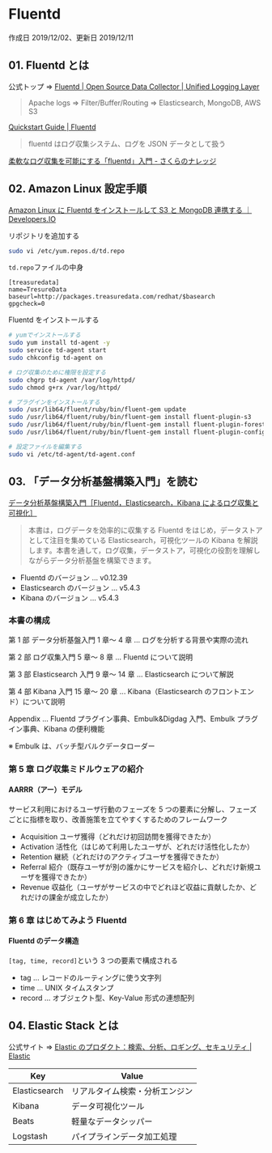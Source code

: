 # Fluentd

作成日 2019/12/02、更新日 2019/12/11

## 01. Fluentd とは

公式トップ => [Fluentd \| Open Source Data Collector \| Unified Logging Layer](http://www.fluentd.org/)

> Apache logs => Filter/Buffer/Routing => Elasticsearch, MongoDB, AWS S3

[Quickstart Guide \| Fluentd](http://docs.fluentd.org/v0.12/articles/quickstart)

> fluentd はログ収集システム、ログを JSON データとして扱う

[柔軟なログ収集を可能にする「fluentd」入門 \- さくらのナレッジ](http://knowledge.sakura.ad.jp/tech/1336/)

## 02. Amazon Linux 設定手順

[Amazon Linux に Fluentd をインストールして S3 と MongoDB 連携する ｜ Developers\.IO](http://dev.classmethod.jp/cloud/amazon-linux-fluentd-setup-plugin/)

リポジトリを追加する

```bash
sudo vi /etc/yum.repos.d/td.repo
```

`td.repo`ファイルの中身

```text
[treasuredata]
name=TresureData
baseurl=http://packages.treasuredata.com/redhat/$basearch
gpgcheck=0
```

Fluentd をインストールする

```bash
# yumでインストールする
sudo yum install td-agent -y
sudo service td-agent start
sudo chkconfig td-agent on

# ログ収集のために権限を設定する
sudo chgrp td-agent /var/log/httpd/
sudo chmod g+rx /var/log/httpd/

# プラグインをインストールする
sudo /usr/lib64/fluent/ruby/bin/fluent-gem update
sudo /usr/lib64/fluent/ruby/bin/fluent-gem install fluent-plugin-s3
sudo /usr/lib64/fluent/ruby/bin/fluent-gem install fluent-plugin-forest
sudo /usr/lib64/fluent/ruby/bin/fluent-gem install fluent-plugin-config-expander

# 設定ファイルを編集する
sudo vi /etc/td-agent/td-agent.conf
```

## 03. 「データ分析基盤構築入門」を読む

[データ分析基盤構築入門［Fluentd，Elasticsearch，Kibana によるログ収集と可視化］](https://gihyo.jp/dp/ebook/2017/978-4-7741-9270-3)

> 本書は，ログデータを効率的に収集する Fluentd をはじめ，データストアとして注目を集めている Elasticsearch，可視化ツールの Kibana を解説します。本書を通して，ログ収集，データストア，可視化の役割を理解しながらデータ分析基盤を構築できます。

- Fluentd のバージョン ... v0.12.39
- Elasticsearch のバージョン ... v5.4.3
- Kibana のバージョン ... v5.4.3

### 本書の構成

第 1 部 データ分析基盤入門 1 章～ 4 章 ... ログを分析する背景や実際の流れ

第 2 部 ログ収集入門 5 章～ 8 章 ... Fluentd について説明

第 3 部 Elasticsearch 入門 9 章～ 14 章 ... Elasticsearch について解説

第 4 部 Kibana 入門 15 章～ 20 章 ... Kibana（Elasticsearch のフロントエンド）について説明

Appendix ... Fluentd プラグイン事典、Embulk&Digdag 入門、Embulk プラグイン事典、Kibana の便利機能

※ Embulk は、バッチ型バルクデータローダー

### 第 5 章 ログ収集ミドルウェアの紹介

#### AARRR（アー）モデル

サービス利用におけるユーザ行動のフェーズを 5 つの要素に分解し、フェーズごとに指標を取り、改善施策を立てやすくするためのフレームワーク

- Acquisition ユーザ獲得（どれだけ初回訪問を獲得できたか）
- Activation 活性化（はじめて利用したユーザが、どれだけ活性化したか）
- Retention 継続（どれだけのアクティブユーザを獲得できたか）
- Referral 紹介（既存ユーザが別の誰かにサービスを紹介し、どれだけ新規ユーザを獲得できたか）
- Revenue 収益化（ユーザがサービスの中でどれほど収益に貢献したか、どれだけの課金が成立したか）

### 第 6 章 はじめてみよう Fluentd

#### Fluentd のデータ構造

`[tag, time, record]`という 3 つの要素で構成される

- tag ... レコードのルーティングに使う文字列
- time ... UNIX タイムスタンプ
- record ... オブジェクト型、Key-Value 形式の連想配列

## 04. Elastic Stack とは

公式サイト => [Elastic のプロダクト：検索、分析、ロギング、セキュリティ \| Elastic](https://www.elastic.co/jp/products/)

| Key           | Value                          |
| ------------- | ------------------------------ |
| Elasticsearch | リアルタイム検索・分析エンジン |
| Kibana        | データ可視化ツール             |
| Beats         | 軽量なデータシッパー           |
| Logstash      | パイプラインデータ加工処理     |
